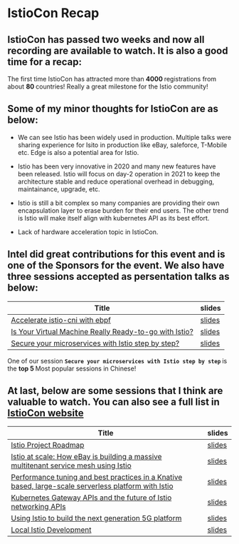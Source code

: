 # IstioCon  Recap

## IstioCon has passed two weeks and now all recording are available to watch. It is also a good time for a recap: 

The first time IstioCon has attracted more than  <b> 4000 </b> registrations from about <b> 80 </b>  countries!  Really a great milestone for the Istio community!

## Some of my minor thoughts for IstioCon are as below: 

 * We can see Istio has been widely used in production.  Multiple talks were sharing experience for Isito in production like eBay, saleforce, T-Mobile etc. Edge is also a potential area for Istio.

 * Istio has been very innovative in 2020 and many new features have been released. Istio will focus on day-2 operation in 2021 to keep the architecture stable and reduce operational overhead in debugging, maintainance, upgrade, etc. 

 * Istio is still a bit complex so many companies are providing their own encapsulation layer to erase burden for their end users.  The other trend is Istio will make itself align with kubernetes API as its best effort. 

 * Lack of hardware acceleration topic in IstioCon. 

## <b>Intel</b> did great contributions for this event and is one of the Sponsors for the event. We also have three sessions accepted as persentation talks as below:

| Title   |  slides | 
|  ----  | ----  | 
| [Accelerate istio-cni with ebpf](https://youtu.be/B8EnWqHuS6k) | [slides](https://events.istio.io/istiocon-2021/slides/e7p-AccelerateIstioCNIwithebpf-XuYizhou-GuoRuijing.pdf) | 
| [Is Your Virtual Machine Really Ready-to-go with Istio?](https://youtu.be/fuaOfjx8-Mc) | [slides](https://events.istio.io/istiocon-2021/slides/e4p-VMReady-KailunQin-HaoyuanGe.pdf) | 
| [Secure your microservices with Istio step by step?](https://youtu.be/RPTm1B3CKPcc) | [slides]() | 

One of our session  <b> `Secure your microservices with Istio step by step` </b> is the <b>top 5 </b>Most popular sessions in Chinese!


## At last, below are some sessions that I think are valuable to watch. You can also see a full list in [IstioCon website](https://events.istio.io/istiocon-2021/sessions/)

| Title   |  slides | 
|  ----  | ----  | 
| [Istio Project Roadmap](https://youtu.be/WmjTeN-jtdY) | [slides](https://events.istio.io/istiocon-2021/slides/d1k-Istio2021Roadmap-Neeraj-Louis.pdf) | 
| [Istio at scale: How eBay is building a massive multitenant service mesh using Istio](https://youtu.be/Yo6x5Knv7Kc) | [slides](https://events.istio.io/istiocon-2021/slides/g2s-IstioAtScale-eBay-Sudhi.pdf) | 
| [Performance tuning and best practices in a Knative based, large-scale serverless platform with Istio](https://youtu.be/6rkcDVrKRyY) | [slides](https://events.istio.io/istiocon-2021/slides/b7p-PerformanceTuningKnative-GongZhang-YuZhuang.pdf) | 
| [Kubernetes Gateway APIs and the future of Istio networking APIs](https://youtu.be/9BOlFIpkZpk) | [slides](https://events.istio.io/istiocon-2021/slides/f9t2-KubernetesGatewayAPIs-JohnHoward.pdf) | 
| [Using Istio to build the next generation 5G platform](https://youtu.be/D-Dgn1tNFkg) | [slides](https://events.istio.io/istiocon-2021/slides/a3p-BuildNext5GPlatform-Neeraj-Dave.pdf) |
| [Local Istio Development](https://youtu.be/g4A8LAauyJA) | [slides](https://events.istio.io/istiocon-2021/slides/c9t1-LocalIstioDevelopment-JohnHoward.pdf) |

       
